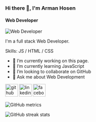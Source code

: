 ### Hi there 👋, I'm Arman Hosen
#### Web Developer
![Web Developer](https://scontent.fdac110-1.fna.fbcdn.net/v/t39.30808-6/311735429_670234484466589_4771901615427426941_n.png?_nc_cat=104&ccb=1-7&_nc_sid=e3f864&_nc_eui2=AeEPgD-z4tgJnDePYD2vDi65cwnfjfQQFPVzCd-N9BAU9Vwl3Paco6ln5eTZaeBacnacMGd4N73Hbrsr7Xpezge8&_nc_ohc=ybjTQf6dPDgAX9WPz4f&tn=4RLse3AvDhJ-qVJ2&_nc_ht=scontent.fdac110-1.fna&oh=00_AfCsA3HQ0WAKMRhEX44eJsIFcaldgigz-nAeUZ_ZA0EG1g&oe=6362AF39)

I'm a full stack Web Developer.

Skills: JS / HTML / CSS

- 🔭 I’m currently working on this page. 
- 🌱 I’m currently learning JavaScript 
- 👯 I’m looking to collaborate on GitHub 
- 💬 Ask me about Web Development 


[<img src='https://cdn.jsdelivr.net/npm/simple-icons@3.0.1/icons/github.svg' alt='github' height='40'>](https://github.com/https://github.com/Arman455171)  [<img src='https://cdn.jsdelivr.net/npm/simple-icons@3.0.1/icons/linkedin.svg' alt='linkedin' height='40'>](https://www.linkedin.com/in/https://www.linkedin.com/in/arman-hosen-b6779a253//)  [<img src='https://cdn.jsdelivr.net/npm/simple-icons@3.0.1/icons/facebook.svg' alt='facebook' height='40'>](https://www.facebook.com/https://www.facebook.com/sheikh.arman.104203)  

![GitHub metrics](https://metrics.lecoq.io/https://github.com/Arman455171)  

![GitHub streak stats](https://github-readme-streak-stats.herokuapp.com/?user=https://github.com/Arman455171)  

